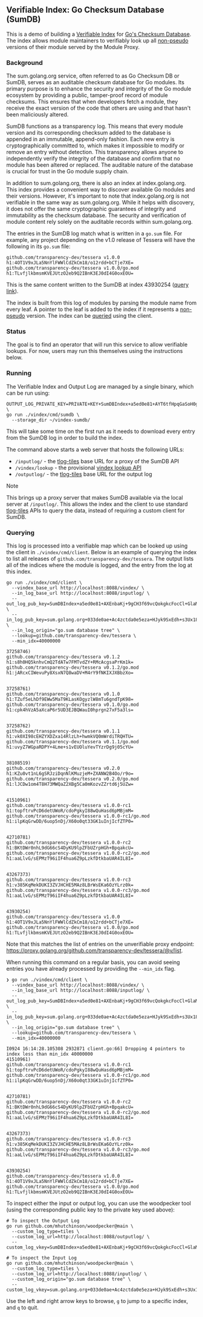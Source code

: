 ## Verifiable Index: Go Checksum Database (SumDB)

[tlog-tiles]: https://c2sp.org/tlog-tiles

This is a demo of building a [Verifiable Index](../../README.md) for [Go's Checksum Database](https://go.dev/ref/mod#checksum-database).
The index allows module maintainers to verifiably look up all [non-pseudo](https://pkg.go.dev/golang.org/x/mod@v0.28.0/module#IsPseudoVersion) versions of their module served by the Module Proxy.

### Background

The sum.golang.org service, often referred to as Go Checksum DB or SumDB, serves as an auditable checksum database for Go modules. Its primary purpose is to enhance the security and integrity of the Go module ecosystem by providing a public, tamper-proof record of module checksums. This ensures that when developers fetch a module, they receive the exact version of the code that others are using and that hasn't been maliciously altered.

SumDB functions as a transparency log. This means that every module version and its corresponding checksum added to the database is appended in an immutable, append-only fashion. Each new entry is cryptographically committed to, which makes it impossible to modify or remove an entry without detection. This transparency allows anyone to independently verify the integrity of the database and confirm that no module has been altered or replaced. The auditable nature of the database is crucial for trust in the Go module supply chain.

In addition to sum.golang.org, there is also an index at index.golang.org. This index provides a convenient way to discover available Go modules and their versions. However, it's important to note that index.golang.org is not verifiable in the same way as sum.golang.org. While it helps with discovery, it does not offer the same cryptographic guarantees of integrity and immutability as the checksum database. The security and verification of module content rely solely on the auditable records within sum.golang.org.

The entries in the SumDB log match what is written in a `go.sum` file.
For example, any project depending on the v1.0 release of Tessera will have the following in its `go.sum` file:

```
github.com/transparency-dev/tessera v1.0.0 h1:4OT1V9xJLa5NnYlFWWlCdZkCm18/o12rdd+bCTje7XE=
github.com/transparency-dev/tessera v1.0.0/go.mod h1:TLvfjlkbmsmKVEJUtzO2eb9Q2IBnK3EJ0dI4G0oxEOU=
```

This is the same content written to the SumDB at index 43930254 ([query link](https://sum.golang.org/lookup/github.com/transparency-dev/tessera@v1.0.0)).

The index is built from this log of modules by parsing the module name from every leaf. A pointer to the leaf is added to the index if it represents a [non-pseudo](https://pkg.go.dev/golang.org/x/mod@v0.28.0/module#IsPseudoVersion) version.
The index can be [queried](#querying) using the client.

### Status

The goal is to find an operator that will run this service to allow verifiable lookups.
For now, users may run this themselves using the instructions below.

### Running

The Verifiable Index and Output Log are managed by a single binary, which can be run using:

```shell
OUTPUT_LOG_PRIVATE_KEY=PRIVATE+KEY+SumDBIndex+a5ed0e81+AYT6tfHpqGaSoH0gYpM7fhj1tEkM3wwYR/IhtiYh1pnj \
go run ./vindex/cmd/sumdb \
  --storage_dir ~/vindex-sumdb/
```

This will take some time on the first run as it needs to download every entry from the SumDB log in order to build the index.

The command above starts a web server that hosts the following URLs:
 - `/inputlog/` - the [tlog-tiles][] base URL for a proxy of the SumDB API
 - `/vindex/lookup` - the provisional [vindex lookup API](./api/api.go)
 - `/outputlog/` - the [tlog-tiles][] base URL for the output log

> [!NOTE]
> This brings up a proxy server that makes SumDB available via the local server at `/inputlog/`.
> This allows the index and the client to use standard [tlog-tiles][] APIs to query the data, instead of requiring a custom client for SumDB.

### Querying 

This log is processed into a verifiable map which can be looked up using the client in `./vindex/cmd/client`.
Below is an example of querying the index to list all releases of `github.com/transparency-dev/tessera`.
The output lists all of the indices where the module is logged, and the entry from the log at this index. 

```shell
go run ./vindex/cmd/client \
  --vindex_base_url http://localhost:8088/vindex/ \
  --in_log_base_url http://localhost:8088/inputlog/ \
  --out_log_pub_key=SumDBIndex+a5ed0e81+AXEnbaKj+9gCH3f69vcQokgkcFocCl+GlaMXrAg8mRzd \
  --in_log_pub_key=sum.golang.org+033de0ae+Ac4zctda0e5eza+HJyk9SxEdh+s3Ux18htTTAD8OuAn8 \
  --in_log_origin="go.sum database tree" \
  --lookup=github.com/transparency-dev/tessera \
  --min_idx=40000000

37258746)
github.com/transparency-dev/tessera v0.1.2 h1:s8h0HQ5knhvCmQ2TdATw7FMTvdZY+RMcAcgsaPrKm1k=
github.com/transparency-dev/tessera v0.1.2/go.mod h1:jARcxCIWevuPy8XsxN7Q8waDV+M4rY9fNKIXJXBbzXo=


37258761)
github.com/transparency-dev/tessera v0.1.0 h1:TZuf5eLhDf9EWw5MaT9KLasKOgyzlW8mTu6gndTpK98=
github.com/transparency-dev/tessera v0.1.0/go.mod h1:cpk4hVzA5aXcaP6r5UD3EJBQWauI0hprgn27xF5a3ls=


37258762)
github.com/transparency-dev/tessera v0.1.1 h1:vk0XI98cEHZYXDZxa14RlzLh+hwmkVQ0mWrdiTRQHTU=
github.com/transparency-dev/tessera v0.1.1/go.mod h1:uvyZ7WGpaRDPY+4Lme+s1vEUOluYevTYzrDg9j05cYU=


38108519)
github.com/transparency-dev/tessera v0.2.0 h1:KZu0vt1nL6gSRJziDqnNlKMuzjeM+ZXANW2B4Oo/r9o=
github.com/transparency-dev/tessera v0.2.0/go.mod h1:lJCDw1om4T8H73MWQaZ2XBg5Ca0mKozvZZrtd6j5UZw=


41510961)
github.com/transparency-dev/tessera v1.0.0-rc1 h1:topftrvPcD6detUWoR/cdoPgkyI88wQuHasd6pMBjmM=
github.com/transparency-dev/tessera v1.0.0-rc1/go.mod h1:ilpKqGrwDD/6uop5nDj/X60o0qt33GK1uInjIcfZTP0=


42710781)
github.com/transparency-dev/tessera v1.0.0-rc2 h1:BKtDWr0nhL9dG66cS4DyKU9lpZFbUZrpHGh+BpqakcU=
github.com/transparency-dev/tessera v1.0.0-rc2/go.mod h1:aaLlvG/sEPMzT96iIF4hua6Z9pLzkfDtkbaUAR4IL8I=


43267373)
github.com/transparency-dev/tessera v1.0.0-rc3 h1:v385KqMekDUKI3ZVJHCHE5MAz8LBrWsEKa6OzYLrz0k=
github.com/transparency-dev/tessera v1.0.0-rc3/go.mod h1:aaLlvG/sEPMzT96iIF4hua6Z9pLzkfDtkbaUAR4IL8I=


43930254)
github.com/transparency-dev/tessera v1.0.0 h1:4OT1V9xJLa5NnYlFWWlCdZkCm18/o12rdd+bCTje7XE=
github.com/transparency-dev/tessera v1.0.0/go.mod h1:TLvfjlkbmsmKVEJUtzO2eb9Q2IBnK3EJ0dI4G0oxEOU=
```

Note that this matches the list of entries on the unverifiable proxy endpoint: https://proxy.golang.org/github.com/transparency-dev/tessera/@v/list.

When running this command on a regular basis, you can avoid seeing entries you have already processed by providing the `--min_idx` flag.

```shell
❯ go run ./vindex/cmd/client \
  --vindex_base_url http://localhost:8088/vindex/ \
  --in_log_base_url http://localhost:8088/inputlog/ \
  --out_log_pub_key=SumDBIndex+a5ed0e81+AXEnbaKj+9gCH3f69vcQokgkcFocCl+GlaMXrAg8mRzd \
  --in_log_pub_key=sum.golang.org+033de0ae+Ac4zctda0e5eza+HJyk9SxEdh+s3Ux18htTTAD8OuAn8 \
  --in_log_origin="go.sum database tree" \
  --lookup=github.com/transparency-dev/tessera \
  --min_idx=40000000

I0924 16:14:28.105308 2932871 client.go:66] Dropping 4 pointers to index less than min_idx 40000000
41510961)
github.com/transparency-dev/tessera v1.0.0-rc1 h1:topftrvPcD6detUWoR/cdoPgkyI88wQuHasd6pMBjmM=
github.com/transparency-dev/tessera v1.0.0-rc1/go.mod h1:ilpKqGrwDD/6uop5nDj/X60o0qt33GK1uInjIcfZTP0=


42710781)
github.com/transparency-dev/tessera v1.0.0-rc2 h1:BKtDWr0nhL9dG66cS4DyKU9lpZFbUZrpHGh+BpqakcU=
github.com/transparency-dev/tessera v1.0.0-rc2/go.mod h1:aaLlvG/sEPMzT96iIF4hua6Z9pLzkfDtkbaUAR4IL8I=


43267373)
github.com/transparency-dev/tessera v1.0.0-rc3 h1:v385KqMekDUKI3ZVJHCHE5MAz8LBrWsEKa6OzYLrz0k=
github.com/transparency-dev/tessera v1.0.0-rc3/go.mod h1:aaLlvG/sEPMzT96iIF4hua6Z9pLzkfDtkbaUAR4IL8I=


43930254)
github.com/transparency-dev/tessera v1.0.0 h1:4OT1V9xJLa5NnYlFWWlCdZkCm18/o12rdd+bCTje7XE=
github.com/transparency-dev/tessera v1.0.0/go.mod h1:TLvfjlkbmsmKVEJUtzO2eb9Q2IBnK3EJ0dI4G0oxEOU=
```

To inspect either the input or output log, you can use the woodpecker tool (using the corresponding public key to the private key used above):

```shell
# To inspect the Output Log
go run github.com/mhutchinson/woodpecker@main \
  --custom_log_type=tiles \
  --custom_log_url=http://localhost:8088/outputlog/ \
  --custom_log_vkey=SumDBIndex+a5ed0e81+AXEnbaKj+9gCH3f69vcQokgkcFocCl+GlaMXrAg8mRzd

# To inspect the Input Log
go run github.com/mhutchinson/woodpecker@main \
  --custom_log_type=tiles \
  --custom_log_url=http://localhost:8088/inputlog/ \
  --custom_log_origin="go.sum database tree" \
  --custom_log_vkey=sum.golang.org+033de0ae+Ac4zctda0e5eza+HJyk9SxEdh+s3Ux18htTTAD8OuAn8 
```

Use the left and right arrow keys to browse, `g` to jump to a specific index, and `q` to quit.

